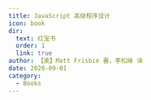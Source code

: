 ```yaml
---
title: JavaScript 高级程序设计
icon: book
dir:
  text: 红宝书
  order: 1
  link: true
author: 【美】Matt Frisbie 著，李松峰 译
date: 2020-09-01
category:
  - Books
---
```


<PDF url="/assets/books/js/JavaScript高级程序设计.pdf" height="680px" no-toolbar />

